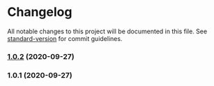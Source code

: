 # Changelog

All notable changes to this project will be documented in this file. See [standard-version](https://github.com/conventional-changelog/standard-version) for commit guidelines.

### [1.0.2](https://github.com/YOUR_GITHUB_USER_NAME/base32-key/compare/v1.0.1...v1.0.2) (2020-09-27)

### 1.0.1 (2020-09-27)
